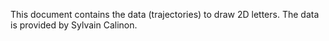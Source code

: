 
This document contains the data (trajectories) to draw 2D letters. The data is provided by Sylvain Calinon.
